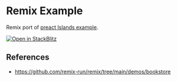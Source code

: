 # Remix Example

Remix port of [preact Islands example](../examples/island).

[![Open in StackBlitz](https://developer.stackblitz.com/img/open_in_stackblitz.svg)](https://stackblitz.com/github/hi-ogawa/vite-plugins/tree/main/packages/fullstack/examples/remix)

## References

- https://github.com/remix-run/remix/tree/main/demos/bookstore
